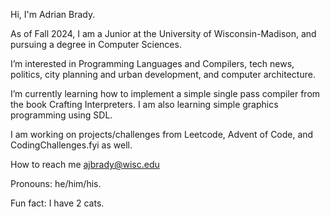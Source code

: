 Hi, I'm Adrian Brady. 

As of Fall 2024, I am a Junior at the University of Wisconsin-Madison, and pursuing a degree in Computer Sciences.

I’m interested in Programming Languages and Compilers, tech news, politics, city planning and urban development, and computer architecture.

I’m currently learning how to implement a simple single pass compiler from the book Crafting Interpreters. I am also learning simple graphics programming using SDL.

I am working on projects/challenges from Leetcode, Advent of Code, and CodingChallenges.fyi as well.

How to reach me [ajbrady@wisc.edu](mailto:ajbrady@wisc.edu)

Pronouns: he/him/his.

Fun fact: I have 2 cats.

